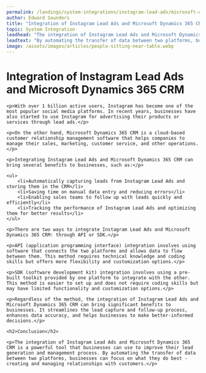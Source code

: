 ```yaml
---
permalink: /landings/system-integrations/instagram-lead-ads/microsoft-dynamics-365-crm
author: Edward Saunders
title: "Integration of Instagram Lead Ads and Microsoft Dynamics 365 CRM"
topic: System Integration
leadhead: "The integration of Instagram Lead Ads and Microsoft Dynamics 365 CRM is a powerful tool that businesses can use to improve their lead generation and management process"
leadtext: "By automating the transfer of data between two platforms, businesses can focus on what they do best - creating and managing relationships with customers."
image: /assets/images/articles/people-sitting-near-table.webp
---
```

<div class="arttext">
	<h1>Integration of Instagram Lead Ads and Microsoft Dynamics 365 CRM</h1>

	<p>With over 1 billion active users, Instagram has become one of the most popular social media platforms. In recent years, businesses have also started to use Instagram for advertising their products or services through lead ads.</p>

	<p>On the other hand, Microsoft Dynamics 365 CRM is a cloud-based customer relationship management software that helps companies to manage their sales, marketing, customer service, and other operations.</p>

	<p>Integrating Instagram Lead Ads and Microsoft Dynamics 365 CRM can bring several benefits to businesses, such as:</p>

	<ul>
		<li>Automatically capturing leads from Instagram Lead Ads and storing them in the CRM</li>
		<li>Saving time on manual data entry and reducing errors</li>
		<li>Enabling sales teams to follow up with leads quickly and efficiently</li>
		<li>Tracking the performance of Instagram Lead Ads and optimizing them for better results</li>
	</ul>

	<p>There are two ways to integrate Instagram Lead Ads and Microsoft Dynamics 365 CRM: through API or SDK.</p>

	<p>API (application programming interface) integration involves using software that connects the two platforms and allows data to flow between them. This method requires technical knowledge and coding skills but offers more flexibility and customization options.</p>

	<p>SDK (software development kit) integration involves using a pre-built toolkit provided by one platform to integrate with the other. This method is easier to set up and does not require coding skills but may have limited functionality and customization options.</p>

	<p>Regardless of the method, the integration of Instagram Lead Ads and Microsoft Dynamics 365 CRM can bring significant benefits to businesses. It streamlines the lead capture and follow-up process, enhances data accuracy, and helps businesses to make better-informed decisions.</p>

	<h2>Conclusion</h2>

	<p>The integration of Instagram Lead Ads and Microsoft Dynamics 365 CRM is a powerful tool that businesses can use to improve their lead generation and management process. By automating the transfer of data between two platforms, businesses can focus on what they do best - creating and managing relationships with customers.</p>

</div>